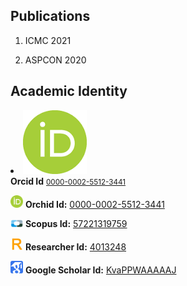 ## Publications

1. ICMC 2021

2. ASPCON 2020

## Academic Identity


<li class="notification"> <img src="https://github.com/kiranpurohit/Publications/blob/main/Images/orcid.png">
<div class="overflow-h">
     <span><strong>Orcid Id</strong></span>
     <span id="i_orcid_id"><small><a target="_blank" href="https://orcid.org/0000-0002-5512-3441">0000-0002-5512-3441</a></small> </span>
</div>
</li>

<img src="https://github.com/kiranpurohit/Publications/blob/main/Images/orcid.png" width="20">  **Orchid Id:** [0000-0002-5512-3441](https://orcid.org/0000-0002-5512-3441)

<img src="https://github.com/kiranpurohit/Publications/blob/main/Images/scopus.png" width="20"> **Scopus Id:** [57221319759](https://www.scopus.com/authid/detail.uri?authorId=57221319759)

<img src="https://github.com/kiranpurohit/Publications/blob/main/Images/researcher-id.jpg" width="20"> **Researcher Id:** [4013248](https://publons.com/researcher/4013248/kiran-purohit/)

<img src="https://github.com/kiranpurohit/Publications/blob/main/Images/google_scholar.png" width="20"> **Google Scholar Id:** [KvaPPWAAAAAJ](https://scholar.google.com/citations?user=KvaPPWAAAAAJ&hl=en)



